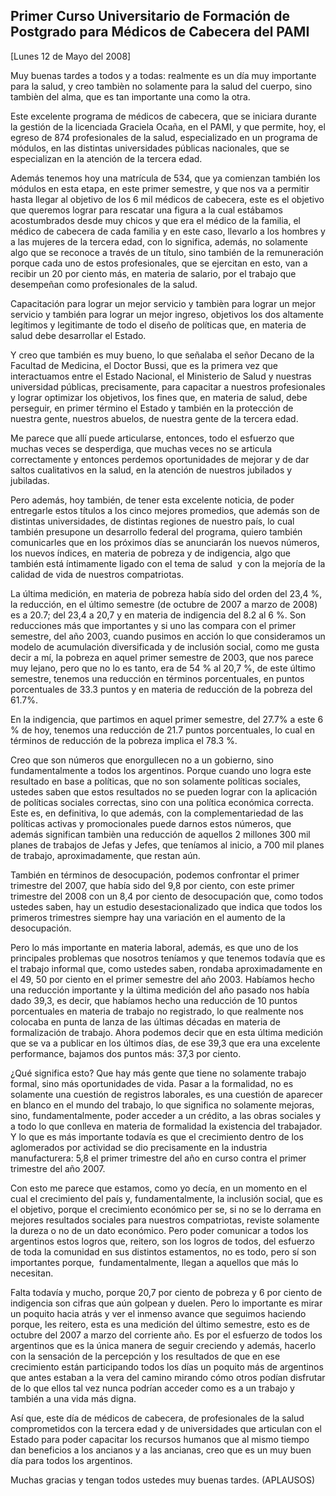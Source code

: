 Primer Curso Universitario de Formación de Postgrado para Médicos de Cabecera del PAMI
--------------------------------------------------------------------------------------

[Lunes 12 de Mayo del 2008]

Muy buenas tardes a todos y a todas: realmente es un día muy importante
para la salud, y creo tambièn no solamente para la salud del cuerpo,
sino tambièn del alma, que es tan importante una como la otra.

Este excelente programa de médicos de cabecera, que se iniciara durante
la gestión de la licenciada Graciela Ocaña, en el PAMI, y que permite,
hoy, el egreso de 874 profesionales de la salud, especializado en un
programa de módulos, en las distintas universidades públicas nacionales,
que se especializan en la atención de la tercera edad.

Además tenemos hoy una matrícula de 534, que ya comienzan también los
módulos en esta etapa, en este primer semestre, y que nos va a permitir
hasta llegar al objetivo de los 6 mil médicos de cabecera, este es el
objetivo que queremos lograr para rescatar una figura a la cual
estábamos acostumbrados desde muy chicos y que era el médico de la
familia, el médico de cabecera de cada familia y en este caso, llevarlo
a los hombres y a las mujeres de la tercera edad, con lo significa,
además, no solamente algo que se reconoce a través de un título, sino
también de la remuneración porque cada uno de estos profesionales, que
se ejercitan en esto, van a recibir un 20 por ciento más, en materia de
salario, por el trabajo que desempeñan como profesionales de la salud.

Capacitación para lograr un mejor servicio y tambièn para lograr un
mejor servicio y también para lograr un mejor ingreso, objetivos los dos
altamente legítimos y legitimante de todo el diseño de políticas que, en
materia de salud debe desarrollar el Estado.

Y creo que también es muy bueno, lo que señalaba el señor Decano de la
Facultad de Medicina, el Doctor Bussi, que es la primera vez que
interactuamos entre el Estado Nacional, el Ministerio de Salud y
nuestras universidad públicas, precisamente, para capacitar a nuestros
profesionales y lograr optimizar los objetivos, los fines que, en
materia de salud, debe perseguir, en primer término el Estado y también
en la protección de nuestra gente, nuestros abuelos, de nuestra gente de
la tercera edad.

Me parece que allí puede articularse, entonces, todo el esfuerzo que
muchas veces se desperdiga, que muchas veces no se articula
correctamente y entonces perdemos oportunidades de mejorar y de dar
saltos cualitativos en la salud, en la atención de nuestros jubilados y
jubiladas.

Pero además, hoy también, de tener esta excelente noticia, de poder
entregarle estos títulos a los cinco mejores promedios, que además son
de distintas universidades, de distintas regiones de nuestro país, lo
cual también presupone un desarrollo federal del programa, quiero
también comunicarles que en los próximos días se anunciarán los nuevos
números, los nuevos índices, en materia de pobreza y de indigencia, algo
que también está íntimamente ligado con el tema de salud  y con la
mejoría de la calidad de vida de nuestros compatriotas.

La última medición, en materia de pobreza había sido del orden del 23,4
%, la reducción, en el último semestre (de octubre de 2007 a marzo de
2008) es a 20.7; del 23,4 a 20,7 y en materia de indigencia del 8.2 al 6
%. Son reducciones más que importantes y si uno las compara con el
primer semestre, del año 2003, cuando pusimos en acción lo que
consideramos un modelo de acumulación diversificada y de inclusión
social, como me gusta decir a mí, la pobreza en aquel primer semestre de
2003, que nos parece muy lejano, pero que no lo es tanto, era de 54 % al
20,7 %, de este último semestre, tenemos una reducción en términos
porcentuales, en puntos porcentuales de 33.3 puntos y en materia de
reducción de la pobreza del 61.7%.

En la indigencia, que partimos en aquel primer semestre, del 27.7% a
este 6 % de hoy, tenemos una reducción de 21.7 puntos porcentuales, lo
cual en términos de reducción de la pobreza implica el 78.3 %.

Creo que son números que enorgullecen no a un gobierno, sino
fundamentalmente a todos los argentinos. Porque cuando uno logra este
resultado en base a políticas, que no son solamente políticas sociales,
ustedes saben que estos resultados no se pueden lograr con la aplicación
de políticas sociales correctas, sino con una política económica
correcta. Este es, en definitiva, lo que además, con la
complementariedad de las políticas activas y promocionales puede darnos
estos números, que además significan tambièn una reducción de aquellos 2
millones 300 mil planes de trabajos de Jefas y Jefes, que teníamos al
inicio, a 700 mil planes de trabajo, aproximadamente, que restan aún.

También en términos de desocupación, podemos confrontar el primer
trimestre del 2007, que había sido del 9,8 por ciento, con este primer
trimestre del 2008 con un 8,4 por ciento de desocupación que, como todos
ustedes saben, hay un estudio desestacionalizado que indica que todos
los primeros trimestres siempre hay una variación en el aumento de la
desocupación.

Pero lo más importante en materia laboral, además, es que uno de los
principales problemas que nosotros teníamos y que tenemos todavía que es
el trabajo informal que, como ustedes saben, rondaba aproximadamente en
el 49, 50 por ciento en el primer semestre del año 2003. Habíamos hecho
una reducción importante y la última medición del año pasado nos había
dado 39,3, es decir, que habíamos hecho una reducción de 10 puntos
porcentuales en materia de trabajo no registrado, lo que realmente nos
colocaba en punta de lanza de las últimas décadas en materia de
formalización de trabajo. Ahora podemos decir que en esta última
medición que se va a publicar en los últimos días, de ese 39,3 que era
una excelente performance, bajamos dos puntos más: 37,3 por ciento.

¿Qué significa esto? Que hay más gente que tiene no solamente trabajo
formal, sino más oportunidades de vida. Pasar a la formalidad, no es
solamente una cuestión de registros laborales, es una cuestión de
aparecer en blanco en el mundo del trabajo, lo que significa no
solamente mejoras, sino, fundamentalmente, poder acceder a un crédito, a
las obras sociales y a todo lo que conlleva en materia de formalidad la
existencia del trabajador. Y lo que es más importante todavía es que el
crecimiento dentro de los aglomerados por actividad se dio precisamente
en la industria manufacturera: 5,8 el primer trimestre del año en curso
contra el primer trimestre del año 2007.

Con esto me parece que estamos, como yo decía, en un momento en el cual
el crecimiento del país y, fundamentalmente, la inclusión social, que es
el objetivo, porque el crecimiento económico per se, si no se lo derrama
en mejores resultados sociales para nuestros compatriotas, reviste
solamente la dureza o no de un dato económico. Pero poder comunicar a
todos los argentinos estos logros que, reitero, son los logros de todos,
del esfuerzo de toda la comunidad en sus distintos estamentos, no es
todo, pero sí son importantes porque,  fundamentalmente, llegan a
aquellos que más lo necesitan.

Falta todavía y mucho, porque 20,7 por ciento de pobreza y 6 por ciento
de indigencia son cifras que aún golpean y duelen. Pero lo importante es
mirar un poquito hacia atrás y ver el inmenso avance que seguimos
haciendo porque, les reitero, esta es una medición del último semestre,
esto es de octubre del 2007 a marzo del corriente año. Es por el
esfuerzo de todos los argentinos que es la única manera de seguir
creciendo y además, hacerlo con la sensación de la percepción y los
resultados de que en ese crecimiento están participando todos los días
un poquito más de argentinos que antes estaban a la vera del camino
mirando cómo otros podían disfrutar de lo que ellos tal vez nunca
podrían acceder como es a un trabajo y también a una vida más digna.

Así que, este día de médicos de cabecera, de profesionales de la salud
comprometidos con la tercera edad y de universidades que articulan con
el Estado para poder capacitar los recursos humanos que al mismo tiempo
dan beneficios a los ancianos y a las ancianas, creo que es un muy buen
día para todos los argentinos.

Muchas gracias y tengan todos ustedes muy buenas tardes. (APLAUSOS)
